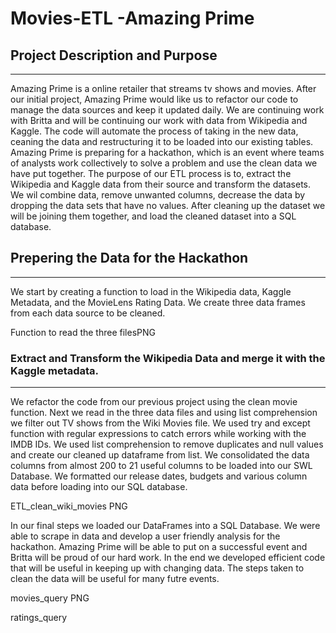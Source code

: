 # Movies-ETL -Amazing Prime



## Project Description and Purpose
_______________________________________

Amazing Prime is a online retailer that streams tv shows and movies. After our initial project, Amazing Prime would like us to refactor our code to manage the data sources and keep it updated daily. We are continuing work with Britta and will be continuing our work with data from Wikipedia and Kaggle. The code will automate the process of taking in the new data, ceaning the data and restructuring it to be loaded into our existing tables. Amazing Prime is preparing for a hackathon, which is an event where teams of analysts work collectively to solve a problem and use the clean data we have put together. The purpose of our ETL process is to, extract the Wikipedia and Kaggle data from their source and transform the datasets. We wil combine data, remove unwanted columns, decrease the data by dropping the data sets that have no values. After cleaning up the dataset we will be joining them together, and load the cleaned dataset into a SQL database.


## Prepering the Data for the Hackathon
____________________________________________________________
We start by creating a function to load in the Wikipedia data, Kaggle Metadata, and the MovieLens Rating Data. We create three data frames from each data source to be cleaned.


Function to read the three filesPNG



### Extract and Transform the Wikipedia Data and merge it with the Kaggle metadata.
____________________________________________________________________

We refactor the code from our previous project using the clean movie function. Next we read in the three data files and using list comprehension we filter out TV shows from the Wiki Movies file. We used try and except function with regular expressions to catch errors while working with the IMDB IDs. We used list comprehension to remove duplicates and null values and create our cleaned up dataframe from list. We consolidated the data columns from almost 200 to 21 useful columns to be loaded into our SWL Database. We formatted our release dates, budgets and various column data before loading into our SQL database.

ETL_clean_wiki_movies PNG



In our final steps we loaded our DataFrames into a SQL Database. We were able to scrape in data and develop a user friendly analysis for the hackathon. Amazing Prime will be able to put on a successful event and Britta will be proud of our hard work. In the end we developed efficient code that will be useful in keeping up with changing data. The steps taken to clean the data will be useful for many futre events.

movies_query PNG

ratings_query